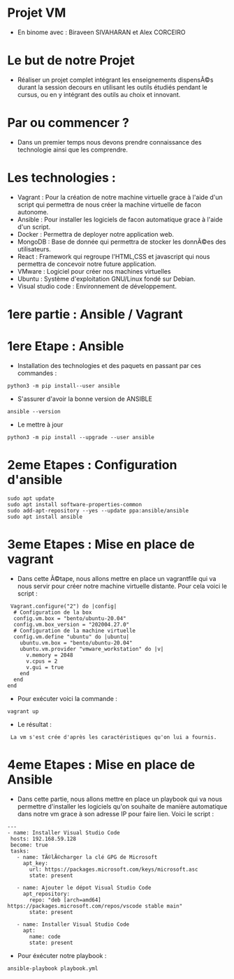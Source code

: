 
# Projet VM
- En binome avec : Biraveen SIVAHARAN et Alex CORCEIRO

# Le but de notre Projet

- Réaliser un projet complet  intégrant les enseignements dispensÃ©s durant la session decours en utilisant les outils étudiés pendant le cursus, ou en y intégrant des outils au choix et innovant.

# Par ou commencer ?

- Dans un premier temps nous devons prendre connaissance des technologie ainsi que les comprendre.

# Les technologies : 
- Vagrant : Pour la création de notre machine virtuelle grace à l'aide d'un script qui permettra de nous créer la machine virtuelle de facon autonome.
- Ansible : Pour installer les logiciels de facon automatique grace à l'aide  d'un script.
- Docker : Permettra de deployer notre application web.
- MongoDB : Base de donnée qui permettra de stocker les donnÃ©es des utilisateurs.
- React : Framework qui regroupe l'HTML,CSS et javascript qui nous permettra de concevoir notre future application.
- VMware : Logiciel pour créer nos machines virtuelles
- Ubuntu : Système d'exploitation GNU/Linux fondé sur Debian.
- Visual studio code : Environnement de développement.

# 1ere partie : Ansible / Vagrant

# 1ere Etape : Ansible
- Installation des technologies et des paquets en passant par ces commandes :

```
python3 -m pip install--user ansible
```
- S'assurer d'avoir la bonne version de ANSIBLE
```
ansible --version
```
- Le mettre à jour
```
python3 -m pip install --upgrade --user ansible
```
# 2eme Etapes : Configuration d'ansible
```
sudo apt update 
sudo apt install software-properties-common 
sudo add-apt-repository --yes --update ppa:ansible/ansible 
sudo apt install ansible
```
# 3eme Etapes : Mise en place de vagrant
- Dans cette Ã©tape, nous allons mettre en place un vagrantfile qui va nous servir pour créer notre machine virtuelle distante. Pour cela voici le script :
```
 Vagrant.configure("2") do |config|
  # Configuration de la box
  config.vm.box = "bento/ubuntu-20.04"
  config.vm.box_version = "202004.27.0"
  # Configuration de la machine virtuelle
  config.vm.define "ubuntu" do |ubuntu|
    ubuntu.vm.box = "bento/ubuntu-20.04"
    ubuntu.vm.provider "vmware_workstation" do |v| 
      v.memory = 2048
      v.cpus = 2
      v.gui = true
    end
  end
end
```
- Pour exécuter voici la commande :
```
vagrant up
```

- Le résultat :
```
 La vm s'est crée d'après les caractéristiques qu'on lui a fournis.
```

# 4eme Etapes : Mise en place de Ansible

- Dans cette partie, nous allons mettre en place un playbook qui va nous permettre d'installer les logiciels qu'on souhaite de manière automatique dans notre vm grace à son adresse IP pour faire lien. Voici le script :
 ```
---
- name: Installer Visual Studio Code
  hosts: 192.168.59.128
  become: true
  tasks:
    - name: TÃ©lÃ©charger la clé GPG de Microsoft
      apt_key:
        url: https://packages.microsoft.com/keys/microsoft.asc
        state: present

    - name: Ajouter le dépot Visual Studio Code
      apt_repository:
        repo: "deb [arch=amd64] https://packages.microsoft.com/repos/vscode stable main"
        state: present

    - name: Installer Visual Studio Code
      apt:
        name: code
        state: present
 ```

- Pour éxécuter notre playbook :
```
ansible-playbook playbook.yml
```


